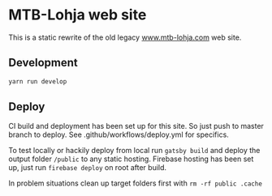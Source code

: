 # MTB-Lohja web site

This is a static rewrite of the old legacy www.mtb-lohja.com web site.

## Development

```sh
yarn run develop
```

## Deploy

CI build and deployment has been set up for this site. So just push to master
branch to deploy. See .github/workflows/deploy.yml for specifics.

To test locally or hackily deploy from local run `gatsby build` and deploy the
output folder `/public` to any static hosting. Firebase hosting has been set up,
just run `firebase deploy` on root after build.

In problem situations clean up target folders first with `rm -rf public .cache`
